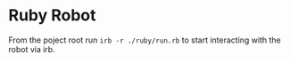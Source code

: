 # Ruby Robot

From the poject root run `irb -r ./ruby/run.rb` to start interacting with the robot via irb.
